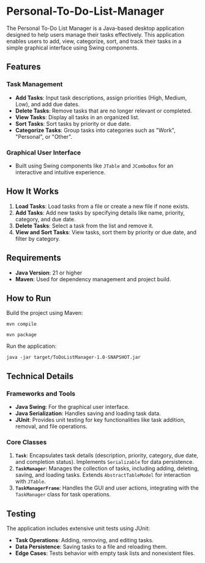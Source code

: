 # Personal-To-Do-List-Manager
The Personal To-Do List Manager is a Java-based desktop application designed to help users  manage their tasks effectively. This application enables users to add, view, categorize, sort,  and track their tasks in a simple graphical interface using Swing components.

## Features

### Task Management
- **Add Tasks**: Input task descriptions, assign priorities (High, Medium, Low), and add due dates.
- **Delete Tasks**: Remove tasks that are no longer relevant or completed.
- **View Tasks**: Display all tasks in an organized list.
- **Sort Tasks**: Sort tasks by priority or due date.
- **Categorize Tasks**: Group tasks into categories such as "Work", "Personal", or "Other".

### Graphical User Interface
- Built using Swing components like `JTable` and `JComboBox` for an interactive and intuitive experience.

## How It Works

1. **Load Tasks**: Load tasks from a file or create a new file if none exists.
2. **Add Tasks**: Add new tasks by specifying details like name, priority, category, and due date.
3. **Delete Tasks**: Select a task from the list and remove it.
4. **View and Sort Tasks**: View tasks, sort them by priority or due date, and filter by category.


## Requirements

- **Java Version**: 21 or higher
- **Maven**: Used for dependency management and project build.

## How to Run
Build the project using Maven:
```
mvn compile
```

```
mvn package
```
Run the application:
```
java -jar target/ToDoListManager-1.0-SNAPSHOT.jar
```


## Technical Details

### Frameworks and Tools
- **Java Swing**: For the graphical user interface.
- **Java Serialization**: Handles saving and loading task data.
- **JUnit**: Provides unit testing for key functionalities like task addition, removal, and file operations.

### Core Classes
1. **`Task`**: Encapsulates task details (description, priority, category, due date, and completion status). Implements `Serializable` for data persistence.
2. **`TaskManager`**: Manages the collection of tasks, including adding, deleting, saving, and loading tasks. Extends `AbstractTableModel` for interaction with `JTable`.
3. **`TaskManagerFrame`**: Handles the GUI and user actions, integrating with the `TaskManager` class for task operations.

## Testing

The application includes extensive unit tests using JUnit:
- **Task Operations**: Adding, removing, and editing tasks.
- **Data Persistence**: Saving tasks to a file and reloading them.
- **Edge Cases**: Tests behavior with empty task lists and nonexistent files.
